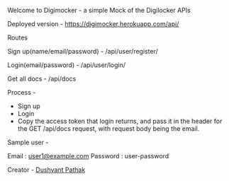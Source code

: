 Welcome to Digimocker - a simple Mock of the Digilocker APIs

Deployed version - https://digimocker.herokuapp.com/api/

Routes 

Sign up(name/email/password) - /api/user/register/

Login(email/password) - /api/user/login/

Get all docs - /api/docs

Process - 

- Sign up
- Login
- Copy the access token that login returns, and pass it in the header for the GET /api/docs request, with request body being the email.

Sample user - 

Email : user1@example.com
Password : user-password

Creator - [Dushyant Pathak](mailto:dushyant.pathak@crio-users.in)